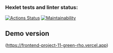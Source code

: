 ### Hexlet tests and linter status:
[![Actions Status](https://github.com/elvis178/frontend-project-11/actions/workflows/hexlet-check.yml/badge.svg)](https://github.com/elvis178/frontend-project-11/actions)
[![Maintainability](https://api.codeclimate.com/v1/badges/d62ee95426c11e81a5ab/maintainability)](https://codeclimate.com/github/elvis178/frontend-project-11/maintainability)

## Demo version
(https://frontend-project-11-green-rho.vercel.app)